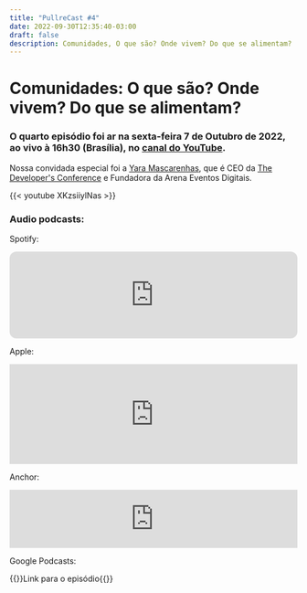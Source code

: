 ```yaml
---
title: "PullreCast #4"
date: 2022-09-30T12:35:40-03:00
draft: false
description: Comunidades, O que são? Onde vivem? Do que se alimentam?
---
```


# Comunidades: O que são? Onde vivem? Do que se alimentam?

### O quarto episódio foi ar na sexta-feira 7 de Outubro de 2022, ao vivo à 16h30 (Brasília), no [canal do YouTube](https://canal.pullrecast.dev).

<!-- :calendar: [Adicione aqui no seu calendário!](/calendar/ep004.ics) -->

Nossa convidada especial foi a [Yara Mascarenhas](https://www.linkedin.com/in/yaramascarenhas/), que é CEO da [The Developer's Conference](https://thedevconf.com/) e Fundadora da Arena Eventos Digitais.

{{< youtube XKzsiiylNas >}}

### Audio podcasts:

Spotify:

<iframe style="border-radius:12px" src="https://open.spotify.com/embed/episode/3VwSD3Wb2YCWI4aUzvLRtN?utm_source=generator" width="100%" height="152" frameBorder="0" allowfullscreen="" allow="autoplay; clipboard-write; encrypted-media; fullscreen; picture-in-picture" loading="lazy"></iframe>

Apple:

<iframe allow="autoplay *; encrypted-media *; fullscreen *; clipboard-write" frameborder="0" height="175" style="width:100%;max-width:660px;overflow:hidden;background:transparent;" sandbox="allow-forms allow-popups allow-same-origin allow-scripts allow-storage-access-by-user-activation allow-top-navigation-by-user-activation" src="https://embed.podcasts.apple.com/us/podcast/4-comunidades-o-que-s%C3%A3o-onde-vivem-do-que-se-alimentam/id1643158720?i=1000583207591"></iframe>

Anchor:

<iframe src="https://anchor.fm/pullrecast/embed/episodes/4---Comunidades-O-que-so--Onde-vivem--Do-que-se-alimentam-e1pg44r" height="102px" width="100%" frameborder="0" scrolling="no"></iframe>

Google Podcasts:

{{<link href="https://podcasts.google.com/feed/aHR0cHM6Ly9hbmNob3IuZm0vcy9iNDExYThjOC9wb2RjYXN0L3Jzcw/episode/ZGFkNGFmNTktOWQwOS00OGQyLWE1NDQtODNmMzQxMzI0MWNk">}}Link para o episódio{{</link>}}